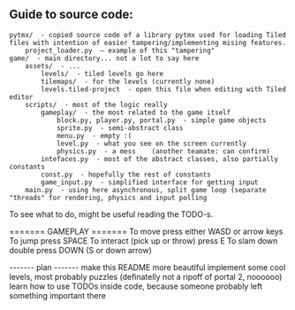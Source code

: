 ## Guide to source code:

```
pytmx/  - copied source code of a library pytmx used for loading Tiled files with intention of easier tampering/implementing mising features.    
    project_loader.py  – example of this "tampering"
game/  - main directory... not a lot to say here
    assets/  - ...
        levels/  - tiled levels go here
        tilemaps/  - for the levels (currently none)
        levels.tiled-project  - open this file when editing with Tiled editor
    scripts/  - most of the logic really
        gameplay/  - the most related to the game itself
            block.py, player.py, portal.py  - simple game objects
            sprite.py  - semi-abstract class
            menu.py  - empty :(
            level.py  - what you see on the screen currently
            physics.py  - a mess    (another teamate: can confirm)
        intefaces.py  - most of the abstract classes, also partially constants
        const.py  - hopefully the rest of constants
        game_input.py  - simplified interface for getting input
    main.py  - using here asynchronous, split game loop (separate "threads" for rendering, physics and input polling
```

To see what to do, might be useful reading the TODO-s.

======= GAMEPLAY =======
To move press either WASD or arrow keys
To jump press SPACE
To interact (pick up or throw) press E
To slam down double press DOWN (S or down arrow)

------- plan -------
make this README more beautiful
implement some cool levels, most probably puzzles (definatelly not a ripoff of portal 2, noooooo)
learn how to use TODOs inside code, because someone probably left something important there
